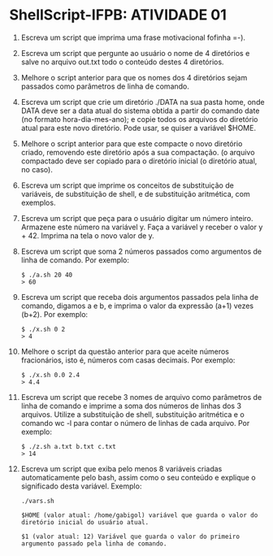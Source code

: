 # ShellScript-IFPB:  ATIVIDADE 01

1. Escreva um script que imprima uma frase motivacional fofinha =-).

2. Escreva um script que pergunte ao usuário o nome de 4 diretórios e salve no arquivo out.txt todo o conteúdo destes 4 diretórios.

3. Melhore o script anterior para que os nomes dos 4 diretórios sejam passados como parâmetros de linha de comando.

4. Escreva um script que crie um diretório ./DATA na sua pasta home, onde DATA deve ser a data atual do sistema obtida a partir do comando date (no formato hora-dia-mes-ano); e copie todos os arquivos do diretório atual para este novo diretório. Pode usar, se quiser a variável $HOME.

5. Melhore o script anterior para que este compacte o novo diretório criado, removendo este diretório após a sua compactação. (o arquivo compactado deve ser copiado para o diretório inicial (o diretório atual, no caso).

6. Escreva um script que imprime os conceitos de substituição de variáveis, de substituição de shell, e de substituição aritmética, com exemplos.

7. Escreva um script que peça para o usuário digitar um número inteiro. Armazene este número na variável y. Faça a variável y receber o valor y + 42. Imprima na tela o novo valor de y.

8. Escreva um script que soma 2 números passados como argumentos de linha de comando. Por exemplo:
  
    ```shell
    $ ./a.sh 20 40
    > 60
    ```

9. Escreva um script que receba dois argumentos passados pela linha de comando, digamos a e b, e imprima o valor da expressão (a+1) vezes (b+2). Por exemplo:

    ```shell
    $ ./x.sh 0 2
    > 4
    ```

10. Melhore o script da questão anterior para que aceite números fracionários, isto é, números com casas decimais. Por exemplo:

    ```shell
    $ ./x.sh 0.0 2.4
    > 4.4
    ```
11. Escreva um script que recebe 3 nomes de arquivo como parâmetros de linha de comando e imprime a soma dos números de linhas dos 3 arquivos. Utilize a substituição de shell, substituição aritmética e o comando wc -l para contar o número de linhas de cada arquivo. Por exemplo:
  
    ```shell
    $ ./z.sh a.txt b.txt c.txt
    > 14
    ```
    
12. Escreva um script que exiba pelo menos 8 variáveis criadas automaticamente pelo bash, assim como o seu conteúdo e explique o significado desta variável. Exemplo:

    ```shell
    ./vars.sh

    $HOME (valor atual: /home/gabigol) variável que guarda o valor do diretório inicial do usuário atual.

    $1 (valor atual: 12) Variável que guarda o valor do primeiro argumento passado pela linha de comando.
    ```
